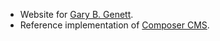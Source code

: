   * Website for [Gary B. Genett](http://www.garybgenett.net).
  * Reference implementation of [Composer CMS](http://www.garybgenett.net/projects/composer).
